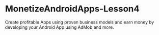 # MonetizeAndroidApps-Lesson4
Create profitable Apps using proven business models and earn money by developing your Android App using AdMob and more.
